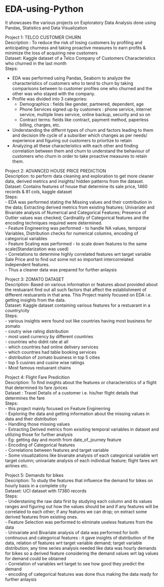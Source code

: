 # EDA-using-Python
It showcases the various projects on Exploratory Data Analysis done using Pandas, Statistics and Data Visualization

Project 1: TELCO CUSTOMER CHURN  
Description : To reduce the risk of losing customers by profiling and anticipating churness and taking proactive measures to earn profits & minimize the loss of
acquiring new customers  
Dataset: Kaggle dataset of a Telco Company of Customers Characteristics who churned in the last month  
Steps:   
  - EDA was performed using Pandas, Seaborn to analyze the characteristics of customers who to tend to churn by taking comparisons between to customer profiles
    one who churned and the other was who stayed with the company.  
  - Profile was divided into 3 categories:   
      - Demographics : fields like gender, partnered, dependent, age  
      - Phone Services signed up by customers : phone service, internet service, multiple lines service, online backup, security and so on  
      - Contract terms: fields like contract, payment method, paperless billing, charges, etc.  
  - Understanding the differnt types of churn and factors leading to them and decision life cycle of a subsriber which changes as per needs/ experience and figuring       out customers to priortize to retain   
  - Analyzing all these characteristics with each other and finding correlation between them and churn to understand the behaviour of customers who churn in order to 
  take proactive measures to retain them.  
  
  
  Project 2: ADVANCED HOUSE PRICE PREDICTION   
  Description: to perform data cleaning and exploration to get more cleaner data, derived metrics and insights/ hidden patterns from the dataset.  
  Dataset: Contains features of house that determine its sale price, 1460 records & 81 cols, kaggle dataset  
  Steps:  
    - EDA was performed stating the Missing values and their contribution in the data; Extracting derived metrics from existing features; Univariate and Bivariate 
    analysis of Numerical and Categorical Features; Presence of Outlier values was checked; Cardinality of Categorical features and the encoding techniques required       were determined.  
    - Feature Engineering was performed - to handle NA values, temporal Variables, Distribution checks for numerical columns, encoding of categorical variables  
    - Feature Scaling was performed - to scale down features to the same scale(Standarization was used)  
    - Correlations to determine highly correlated features wrt target variable Sale Price and to find out some not so important intercorrelated independent features.  
    - Thus a cleaner data was prepared for further anlaysis  
    
  
  Project 3: ZOMATO DATASET  
  Description: Based on various information or features about provided about the restuarant find out all such factors that affect the establishment of different 
  restuarants in that area. This Project mainly focused on EDA i.e. getting insights from the data.  
  Dataset: Kaggle dataset containing various features for a restuarant in a country/city  
  Steps:  
    - various insights were found out like countries having most business for zomato  
    - coutry wise rating distribution  
    - most used currency by different countries  
    - countries who didnt rate at all  
    - which countries had online delivery services  
    - which countries had table booking services  
    - distribution of zomato business in top 5 cities  
    - top 5 cusines and cusine wise ratings  
    - Most famous restuarant chains  
    
    
   Project 4: Flight Fare Predicition  
   Description: To find insights about the features or characteristics of a flight that determined its fare /prices  
   Dataset : Travel Details  of a customer i.e. his/her flight details that determines the fare  
   Steps:  
    - this project mainly focused on Feature Enginerring  
    - Exploring the data and getting information about the missing values in data and their distribution  
    - Handling those missing values  
    - Extracting Derived metrics from exisiting temporal variables in dataset and utilizing those for further analysis  
    - Eg: getting day and month from date_of_journey feature  
    - Encoding of Categorical features  
    - Correlations between features and target variable  
    - Some visualizations like bivariate analysis of each categorical variable wrt target column; univariate analysis of each individual feature; 
    flight fares wrt airlines etc.  
    
    
  Project 5: Demands for bikes  
  Description: To study the features that influence the demand for bikes on hourly basis in a complete city  
  Dataset: UCI dataset with 17380 records  
  Steps:  
    - Understaning the raw data first by studying each column and its values ranges and figuring out how the values should be and if any features will be correlated to
    each other; if any features we can drop; on extract some derived features from existing ones.  
    - Feature Selection was performed to eliminate useless features from the data  
    - Univariate and Bivariate analysis of data was performed for both continuous and categorical features : it gave insights of distribution of the data, relation
    of features wrt target variable demand; target variable distribution; any time series analysis needed like data was hourly demands for bikes
    so a derived feature considering the demand values wrt lag values for demand could be obtained  
    - Correlation of variables wrt target to see how good they predict the demand  
    - encoding of categorical features was done thus making the data ready for further anlaysis  
    
  
  
 
  
 
